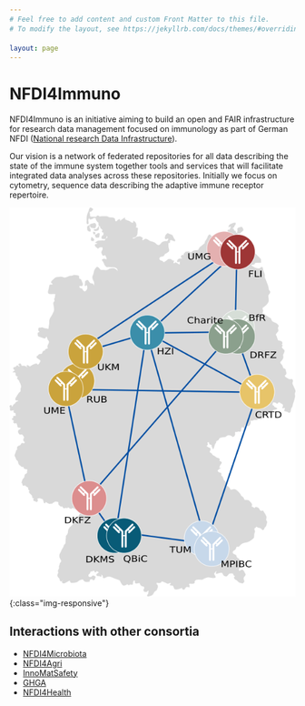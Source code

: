 ```yaml
---
# Feel free to add content and custom Front Matter to this file.
# To modify the layout, see https://jekyllrb.com/docs/themes/#overriding-theme-defaults

layout: page
---
```

# NFDI4Immuno

NFDI4Immuno is an initiative aiming to build an open and FAIR infrastructure for research data management focused on immunology as part of German NFDI ([National research Data Infrastructure](https://www.nfdi.de/)).

Our vision is a network of federated repositories for all data describing the state of the immune system together tools and services that will facilitate integrated data analyses across these repositories. Initially we focus on cytometry, sequence data describing the adaptive immune receptor repertoire.

![Consortium members location](/assets/img/germany_map_applicants.png){:class="img-responsive"}

## Interactions with other consortia
 <!-- cspell: disable -->
- [NFDI4Microbiota](https://nfdi4microbiota.de/)
- [NFDI4Agri](https://www.nfdi4agri.de/)
- [InnoMatSafety](https://nfdi4nanosafety.de/)
- [GHGA](https://ghga.dkfz.de/)
- [NFDI4Health](https://www.nfdi4health.de/)
<!-- cspell: enable -->

